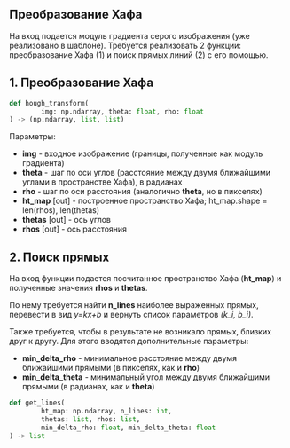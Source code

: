 ## Преобразование Хафа

На вход подается модуль градиента серого изображения (уже реализовано в шаблоне).
Требуется реализовать 2 функции: преобразование Хафа (1) и поиск прямых линий (2) с его помощью.

## 1. Преобразование Хафа
 
``` python
def hough_transform(
        img: np.ndarray, theta: float, rho: float
) -> (np.ndarray, list, list)
```

Параметры:
- **img** - входное изображение (границы, полученные как модуль градиента)
- **theta** - шаг по оси углов (расстояние между двумя ближайшими углами в пространстве Хафа), в радианах
- **rho** - шаг по оси расстояния (аналогично **theta**, но в пикселях)
- **ht_map** [out] - построенное пространство Хафа; ht_map.shape = len(rhos), len(thetas)
- **thetas** [out] - ось углов
- **rhos**  [out] - ось расстояния

## 2. Поиск прямых

На вход функции подается посчитанное пространство Хафа (**ht_map**) и полученные значения **rhos** и **thetas**.

По нему требуется найти **n_lines** наиболее выраженных прямых, перевести в вид _y=kx+b_ и вернуть список параметров _(k_i, b_i)_.

Также требуется, чтобы в результате не возникало прямых, близких друг к другу. Для этого вводятся дополнительные параметры:
- **min_delta_rho** - минимальное расстояние между двумя ближайшими прямыми (в пикселях, как и **rho**)
- **min_delta_theta** - минимальный угол между двумя ближайшими прямыми (в радианах, как и  **theta**)


``` python
def get_lines(
        ht_map: np.ndarray, n_lines: int,
        thetas: list, rhos: list,
        min_delta_rho: float, min_delta_theta: float
) -> list
```
